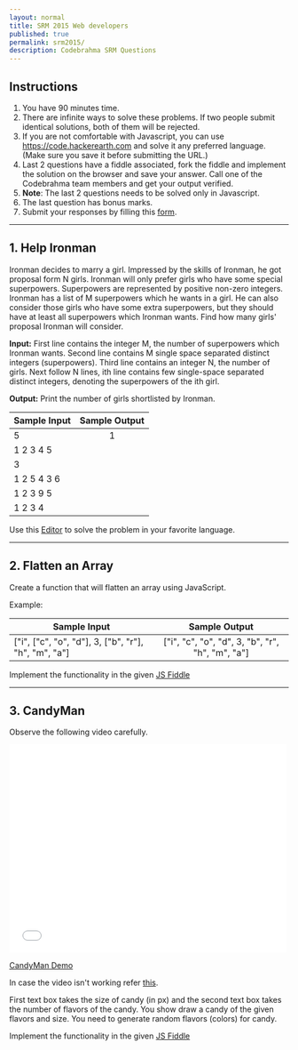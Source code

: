 ```yaml
---
layout: normal
title: SRM 2015 Web developers
published: true
permalink: srm2015/
description: Codebrahma SRM Questions
---
```


<div id="questions" class="unit whole" markdown="1">

## Instructions

1. You have 90 minutes time.   
2. There are infinite ways to solve these problems. If two people submit identical solutions, both of them will be rejected.
3. If you are not comfortable with Javascript, you can use https://code.hackerearth.com and solve it any preferred language. (Make sure you save it before submitting the URL.) 
4. Last 2 questions have a fiddle associated, fork the fiddle and implement the solution on the browser and save your answer. Call one of the Codebrahma team members and get your output verified.
5. __Note__: The last 2 questions needs to be solved only in Javascript.
6. The last question has bonus marks.
7. Submit your responses by filling this [form](http://goo.gl/forms/2K87fSjnLN).

***

## 1. Help Ironman

Ironman decides to marry a girl. Impressed by the skills of Ironman, he got proposal form N girls. Ironman will only prefer girls who have some special superpowers. Superpowers are represented by positive non-zero integers.
Ironman has a list of M superpowers which he wants in a girl. He can also consider those girls who have some extra superpowers, but they should have at least all superpowers which Ironman wants.
Find how many girls' proposal Ironman will consider.

__Input:__
First line contains the integer M, the number of superpowers which Ironman wants.
Second line contains M single space separated distinct integers (superpowers).
Third line contains an integer N, the number of girls.
Next follow N lines, ith line contains few single-space separated distinct integers, denoting the superpowers of the ith girl.

__Output:__
Print the number of girls shortlisted by Ironman.

| Sample Input  | Sample Output |
| ------------- |:-------------:|
| 5							| 1 						|
|	1 2 3 4 5			|								|
|	3							|								|
|	1 2 5 4 3 6		|								|
|	1 2 3 9 5			|								|
|	1 2 3 4				|								|


Use this [Editor](https://code.hackerearth.com) to solve the problem in your favorite language.

***

## 2. Flatten an Array

Create a function that will flatten an array using JavaScript.

Example:

| Sample Input  																				| Sample Output 																	 |
| ----------------------------------------------------- |:------------------------------------------------:|
| ["i", ["c", "o", "d"], 3, ["b", "r"], "h", "m", "a"]	| ["i", "c", "o", "d", 3, "b", "r", "h", "m", "a"] |


Implement the functionality in the given [JS Fiddle](https://jsfiddle.net/uypbyzot)


***

## 3. CandyMan

Observe the following video carefully.

<iframe src="//www.youtube.com/watch?v=OEQrg8dhCZo" width="500" height="375" frameborder="0" webkitallowfullscreen mozallowfullscreen allowfullscreen></iframe> <p><a href="https://www.youtube.com/watch?v=OEQrg8dhCZo">CandyMan Demo</a></p>

In case the video isn't working refer [this](http://i.imgur.com/htOY97p.gif).

First text box takes the size of candy (in px) and the second text box takes the number of flavors of the candy. You show draw a candy of the given flavors and size. You need to generate random flavors (colors) for candy.

Implement the functionality in the given [JS Fiddle](https://jsfiddle.net/j03L898t/)

</div>

<style type="text/css">
.main-nav {
  visibility: hidden;  
}
#questions img {
  height:400px;  
  width:500px;
}
</style>




